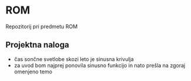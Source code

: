 # ROM
Repozitorij pri predmetu ROM

## Projektna naloga 
- čas sončne svetlobe skozi leto je sinusna krivulja
- za uvod bom najprej ponovila sinusno funkcijo in nato prešla na zgoraj omenjeno temo
